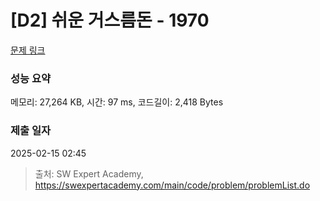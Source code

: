 # [D2] 쉬운 거스름돈 - 1970 

[문제 링크](https://swexpertacademy.com/main/code/problem/problemDetail.do?contestProbId=AV5PsIl6AXIDFAUq) 

### 성능 요약

메모리: 27,264 KB, 시간: 97 ms, 코드길이: 2,418 Bytes

### 제출 일자

2025-02-15 02:45



> 출처: SW Expert Academy, https://swexpertacademy.com/main/code/problem/problemList.do